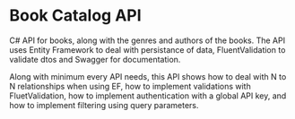 # Book Catalog API

C# API for books, along with the genres and authors of the books. The API uses Entity
Framework to deal with persistance of data, FluentValidation to validate dtos and Swagger
for documentation.

Along with minimum every API needs, this API shows how to deal with N to N relationships 
when using EF, how to implement validations with FluetValidation, how to implement 
authentication with a global API key, and how to implement filtering using query parameters.
